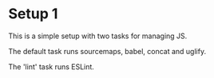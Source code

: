 # Setup 1

This is a simple setup with two tasks for managing JS.

The default task runs sourcemaps, babel, concat and uglify.

The 'lint' task runs ESLint.
